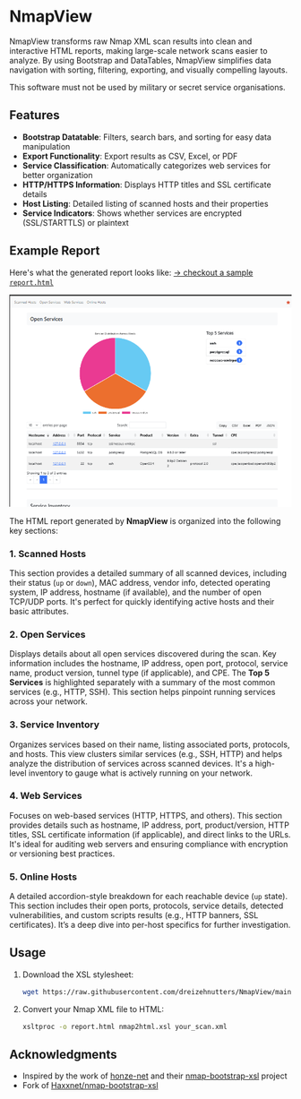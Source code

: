 # NmapView
NmapView transforms raw Nmap XML scan results into clean and interactive HTML reports, making large-scale network scans easier to analyze. By using Bootstrap and DataTables, NmapView simplifies data navigation with sorting, filtering, exporting, and visually compelling layouts.

This software must not be used by military or secret service organisations.

## Features
- **Bootstrap Datatable**: Filters, search bars, and sorting for easy data manipulation
- **Export Functionality**: Export results as CSV, Excel, or PDF
- **Service Classification**: Automatically categorizes web services for better organization
- **HTTP/HTTPS Information**: Displays HTTP titles and SSL certificate details
- **Host Listing**: Detailed listing of scanned hosts and their properties
- **Service Indicators**: Shows whether services are encrypted (SSL/STARTTLS) or plaintext

## Example Report
Here's what the generated report looks like: [-> checkout a sample `report.html`](https://möbius.band/report.html)

[![Report Screenshot](./sample/image.png)](https://möbius.band/report.html)

The HTML report generated by **NmapView** is organized into the following key sections:

### 1. **Scanned Hosts**  
This section provides a detailed summary of all scanned devices, including their status (`up` or `down`), MAC address, vendor info, detected operating system, IP address, hostname (if available), and the number of open TCP/UDP ports. It's perfect for quickly identifying active hosts and their basic attributes.

### 2. **Open Services**  
Displays details about all open services discovered during the scan. Key information includes the hostname, IP address, open port, protocol, service name, product version, tunnel type (if applicable), and CPE. The **Top 5 Services** is highlighted separately with a summary of the most common services (e.g., HTTP, SSH). This section helps pinpoint running services across your network.


### 3. **Service Inventory**  
Organizes services based on their name, listing associated ports, protocols, and hosts. This view clusters similar services (e.g., SSH, HTTP) and helps analyze the distribution of services across scanned devices. It's a high-level inventory to gauge what is actively running on your network.


### 4. **Web Services**  
Focuses on web-based services (HTTP, HTTPS, and others). This section provides details such as hostname, IP address, port, product/version, HTTP titles, SSL certificate information (if applicable), and direct links to the URLs. It's ideal for auditing web servers and ensuring compliance with encryption or versioning best practices.


### 5. **Online Hosts**  
A detailed accordion-style breakdown for each reachable device (`up` state). This section includes their open ports, protocols, service details, detected vulnerabilities, and custom scripts results (e.g., HTTP banners, SSL certificates). It’s a deep dive into per-host specifics for further investigation.



## Usage

1. Download the XSL stylesheet:
   ```bash
   wget https://raw.githubusercontent.com/dreizehnutters/NmapView/main/nmap2html.xsl
   ```
2. Convert your Nmap XML file to HTML:
   ```bash
   xsltproc -o report.html nmap2html.xsl your_scan.xml
   ```


## Acknowledgments
- Inspired by the work of [honze-net](https://github.com/honze-net) and their [nmap-bootstrap-xsl](https://github.com/honze-net/nmap-bootstrap-xsl) project
- Fork of [Haxxnet/nmap-bootstrap-xsl](https://github.com/Haxxnet/nmap-bootstrap-xsl)